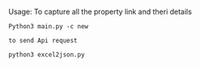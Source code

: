 Usage:
    To capture all the property link and theri details

    Python3 main.py -c new

    to send Api request

    python3 excel2json.py
